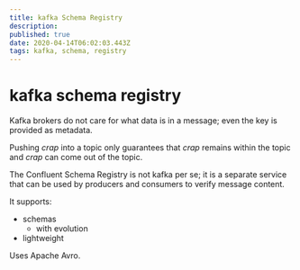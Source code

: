 ```yaml
---
title: kafka Schema Registry
description: 
published: true
date: 2020-04-14T06:02:03.443Z
tags: kafka, schema, registry
---
```


# kafka schema registry
Kafka brokers do not care for what data is in a message; even the key is provided as metadata.

Pushing _crap_ into a topic only guarantees that _crap_ remains within the topic and _crap_ can come out of the topic.

The Confluent Schema Registry is not kafka per se; it is a separate service that can be used by producers and consumers to verify message content.

It supports:
* schemas
  * with evolution
* lightweight


Uses Apache Avro.
